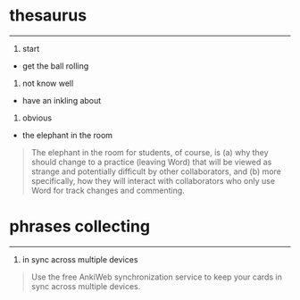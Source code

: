 # thesaurus
- - - - - - - 
1. start
  * get the ball rolling

1. not know well 
  * have an inkling about

1. obvious
  * the elephant in the room
> The elephant in the room for students, of course, is (a) why they should change to a practice (leaving Word) that will be viewed as strange and potentially difficult by other collaborators, and (b) more specifically, how they will interact with collaborators who only use Word for track changes and commenting. 

# phrases collecting
- - - - - - - - - 
1. in sync across multiple devices
> Use the free AnkiWeb synchronization service to keep your cards in sync across multiple devices. 


